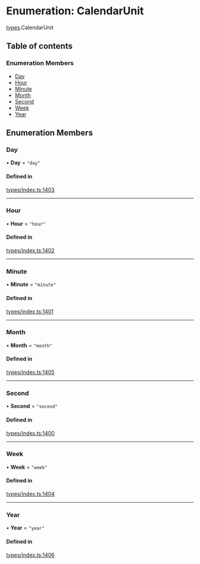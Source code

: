 # Enumeration: CalendarUnit

[types](../wiki/types).CalendarUnit

## Table of contents

### Enumeration Members

- [Day](../wiki/types.CalendarUnit#day)
- [Hour](../wiki/types.CalendarUnit#hour)
- [Minute](../wiki/types.CalendarUnit#minute)
- [Month](../wiki/types.CalendarUnit#month)
- [Second](../wiki/types.CalendarUnit#second)
- [Week](../wiki/types.CalendarUnit#week)
- [Year](../wiki/types.CalendarUnit#year)

## Enumeration Members

### Day

• **Day** = ``"day"``

#### Defined in

[types/index.ts:1403](https://github.com/PolymeshAssociation/polymesh-sdk/blob/07a4c5b0/src/types/index.ts#L1403)

___

### Hour

• **Hour** = ``"hour"``

#### Defined in

[types/index.ts:1402](https://github.com/PolymeshAssociation/polymesh-sdk/blob/07a4c5b0/src/types/index.ts#L1402)

___

### Minute

• **Minute** = ``"minute"``

#### Defined in

[types/index.ts:1401](https://github.com/PolymeshAssociation/polymesh-sdk/blob/07a4c5b0/src/types/index.ts#L1401)

___

### Month

• **Month** = ``"month"``

#### Defined in

[types/index.ts:1405](https://github.com/PolymeshAssociation/polymesh-sdk/blob/07a4c5b0/src/types/index.ts#L1405)

___

### Second

• **Second** = ``"second"``

#### Defined in

[types/index.ts:1400](https://github.com/PolymeshAssociation/polymesh-sdk/blob/07a4c5b0/src/types/index.ts#L1400)

___

### Week

• **Week** = ``"week"``

#### Defined in

[types/index.ts:1404](https://github.com/PolymeshAssociation/polymesh-sdk/blob/07a4c5b0/src/types/index.ts#L1404)

___

### Year

• **Year** = ``"year"``

#### Defined in

[types/index.ts:1406](https://github.com/PolymeshAssociation/polymesh-sdk/blob/07a4c5b0/src/types/index.ts#L1406)
